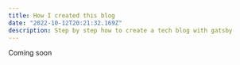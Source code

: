```yaml
---
title: How I created this blog
date: "2022-10-12T20:21:32.169Z"
description: Step by step how to create a tech blog with gatsby
---
```


Coming soon

